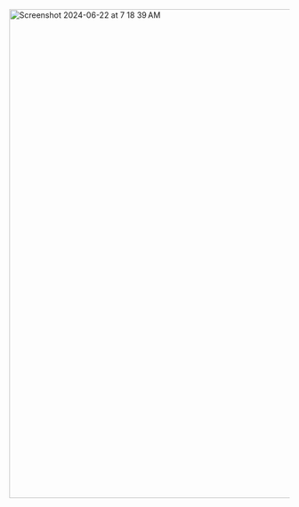 <img width="878" alt="Screenshot 2024-06-22 at 7 18 39 AM" src="https://github.com/leocucinell/leocucinell/assets/67774380/60c7e4e2-a0c5-4624-9899-01dd405c9ed9">

<!--
**leocucinell/leocucinell** is a ✨ _special_ ✨ repository because its `README.md` (this file) appears on your GitHub profile.

Here are some ideas to get you started:

- 🔭 I’m currently working on ...
- 🌱 I’m currently learning ...
- 👯 I’m looking to collaborate on ...
- 🤔 I’m looking for help with ...
- 💬 Ask me about ...
- 📫 How to reach me: ...
- 😄 Pronouns: ...
- ⚡ Fun fact: ...
-->
